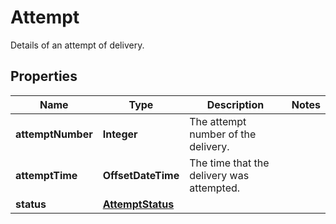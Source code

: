 

# Attempt

Details of an attempt of delivery.

## Properties

Name | Type | Description | Notes
------------ | ------------- | ------------- | -------------
**attemptNumber** | **Integer** | The attempt number of the delivery. | 
**attemptTime** | **OffsetDateTime** | The time that the delivery was attempted. | 
**status** | [**AttemptStatus**](AttemptStatus.md) |  | 



